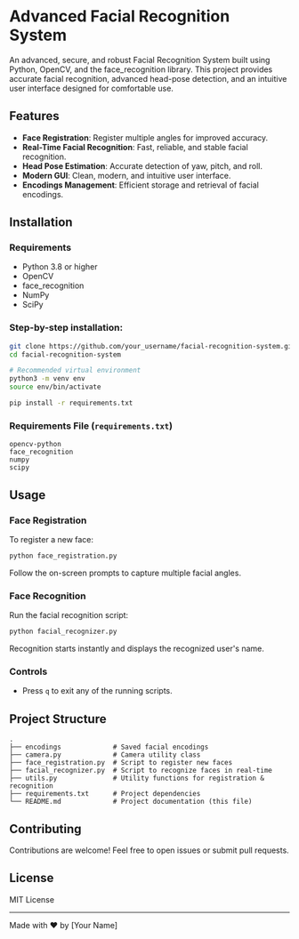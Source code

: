 # Advanced Facial Recognition System

An advanced, secure, and robust Facial Recognition System built using Python, OpenCV, and the face_recognition library. This project provides accurate facial recognition, advanced head-pose detection, and an intuitive user interface designed for comfortable use.

## Features
- **Face Registration**: Register multiple angles for improved accuracy.
- **Real-Time Facial Recognition**: Fast, reliable, and stable facial recognition.
- **Head Pose Estimation**: Accurate detection of yaw, pitch, and roll.
- **Modern GUI**: Clean, modern, and intuitive user interface.
- **Encodings Management**: Efficient storage and retrieval of facial encodings.

## Installation

### Requirements
- Python 3.8 or higher
- OpenCV
- face_recognition
- NumPy
- SciPy

### Step-by-step installation:
```bash
git clone https://github.com/your_username/facial-recognition-system.git
cd facial-recognition-system

# Recommended virtual environment
python3 -m venv env
source env/bin/activate

pip install -r requirements.txt
```

### Requirements File (`requirements.txt`)
```
opencv-python
face_recognition
numpy
scipy
```

## Usage

### Face Registration
To register a new face:
```bash
python face_registration.py
```

Follow the on-screen prompts to capture multiple facial angles.

### Face Recognition
Run the facial recognition script:
```bash
python facial_recognizer.py
```

Recognition starts instantly and displays the recognized user's name.

### Controls
- Press `q` to exit any of the running scripts.

## Project Structure
```
.
├── encodings             # Saved facial encodings
├── camera.py             # Camera utility class
├── face_registration.py  # Script to register new faces
├── facial_recognizer.py  # Script to recognize faces in real-time
├── utils.py              # Utility functions for registration & recognition
├── requirements.txt      # Project dependencies
└── README.md             # Project documentation (this file)
```

## Contributing
Contributions are welcome! Feel free to open issues or submit pull requests.

## License
MIT License

---

Made with ❤️ by [Your Name]

